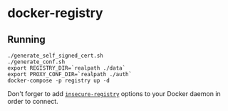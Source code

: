 # docker-registry

## Running

```
./generate_self_signed_cert.sh
./generate_conf.sh
export REGISTRY_DIR=`realpath ./data`
export PROXY_CONF_DIR=`realpath ./auth`
docker-compose -p registry up -d
```

Don't forger to add [`insecure-registry`](https://docs.docker.com/registry/insecure/) options to your Docker daemon in order to connect.
